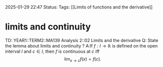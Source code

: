 2025-01-29 22:47
Status: 
Tags: [[Limits of functions and the derivative]]
# limits and continuity

TD: YEAR1::TERM2::MA139 Analysis 2::02 Limits and the derivative
Q: State the lemma about limits and continuity
?
A:If $f: I \to \mathbb{R}$ is defined on the open interval $I$ and $c \in I$, then $f$ is continuous at $c$ iff
$$
\lim_{x \to c} f(x) = f(c).
$$ 
<!--ID: 1738191402479-->
